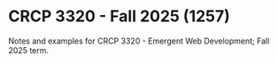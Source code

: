 # CRCP 3320 - Fall 2025 (1257)

Notes and examples for CRCP 3320 - Emergent Web Development; Fall 2025 term.
